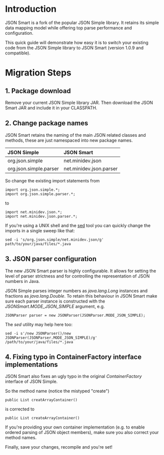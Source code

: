 # Introduction #

JSON Smart is a fork of the popular JSON Simple library. It retains its simple data mapping model while offering top parse performance and configuration.

This quick guide will demonstrate how easy it is to switch your existing code from the JSON Simple library to JSON Smart (version 1.0.9 and compatible).


# Migration Steps #

## 1. Package download ##

Remove your current JSON Simple library JAR. Then download the JSON Smart JAR and include it in your CLASSPATH.


## 2. Change package names ##

JSON Smart retains the naming of the main JSON related classes and methods, these are just namespaced into new package names.

| **JSON Simple**          | **JSON Smart**          |
|:-------------------------|:------------------------|
| org.json.simple        | net.minidev.json        |
| org.json.simple.parser | net.minidev.json.parser |

So change the existing import statements from

```
import org.json.simple.*;
import org.json.simple.parser.*;
```

to

```
import net.minidev.json.*;
import net.minidev.json.parser.*;
```

If you're using a UNIX shell and the [sed](http://www.grymoire.com/Unix/Sed.html) tool you can quickly change the imports in a single sweep like that:

```
sed -i 's/org.json.simple/net.minidev.json/g' path/to/your/java/files/*.java
```

## 3. JSON parser configuration ##

The new JSON Smart parser is highly configurable. It allows for setting the level of parser strictness and for controlling the representation of JSON numbers in Java.

JSON Simple parses integer numbers as _java.lang.Long_ instances and fractions as _java.lang.Double_. To retain this behaviour in JSON Smart make sure each parser instance is constructed with the _JSONSmart.MODE\_JSON\_SIMPLE_ argument, e.g.

```
JSONParser parser = new JSONParser(JSONParser.MODE_JSON_SIMPLE);
```

The _sed_ utility may help here too:

```
sed -i s'/new JSONParser()/new JSONParser(JSONParser.MODE_JSON_SIMPLE)/g' /path/to/your/java/files/*.java
```


## 4. Fixing typo in ContainerFactory interface implementations ##

JSON Smart also fixes an ugly typo in the original _ContainerFactory_ interface of JSON Simple.

So the method name (notice the mistyped "create")

```
public List creatArrayContainer()
```

is corrected to

```
public List createArrayContainer()
```

If you're providing your own container implementation (e.g. to enable ordered parsing of JSON object members), make sure you also correct your method names.


Finally, save your changes, recompile and you're set!